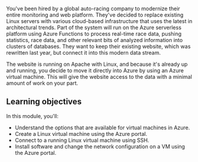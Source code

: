 You've been hired by a global auto-racing company to modernize their entire monitoring and web platform. They've decided to replace existing Linux servers with various cloud-based infrastructure that uses the latest in architectural trends. Part of the system will run on the Azure serverless platform using Azure Functions to process real-time race data, pushing statistics, race data, and other relevant bits of analyzed information into clusters of databases. They want to keep their existing website, which was rewritten last year, but connect it into this modern data stream.

The website is running on Apache with Linux, and because it's already up and running, you decide to move it directly into Azure by using an Azure virtual machine. This will give the website access to the data with a minimal amount of work on your part.

## Learning objectives

In this module, you'll:

- Understand the options that are available for virtual machines in Azure.
- Create a Linux virtual machine using the Azure portal.
- Connect to a running Linux virtual machine using SSH.
- Install software and change the network configuration on a VM using the Azure portal.
